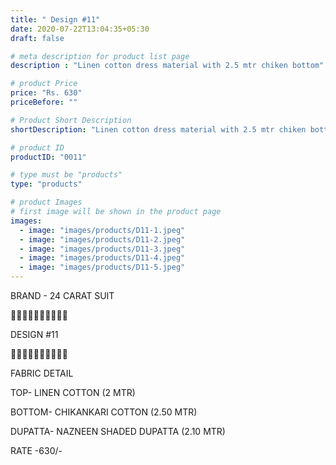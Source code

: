 ```yaml
---
title: " Design #11"
date: 2020-07-22T13:04:35+05:30
draft: false

# meta description for product list page
description : "Linen cotton dress material with 2.5 mtr chiken bottom"

# product Price
price: "Rs. 630"
priceBefore: ""

# Product Short Description
shortDescription: "Linen cotton dress material with 2.5 mtr chiken bottom"

# product ID
productID: "0011"

# type must be "products"
type: "products"

# product Images
# first image will be shown in the product page
images:
  - image: "images/products/D11-1.jpeg"
  - image: "images/products/D11-2.jpeg"
  - image: "images/products/D11-3.jpeg"
  - image: "images/products/D11-4.jpeg"
  - image: "images/products/D11-5.jpeg"
---
```

BRAND - 24 CARAT SUIT

💐💐💐💐💐💐💐💐💐💐

DESIGN #11

🌷🌷🌷🌷🌷🌷🌷🌷🌷🌷

FABRIC DETAIL

TOP- LINEN COTTON (2 MTR)

BOTTOM- CHIKANKARI COTTON (2.50 MTR)

DUPATTA- NAZNEEN SHADED DUPATTA (2.10 MTR)

RATE -630/-

